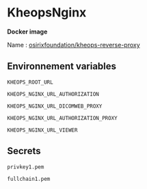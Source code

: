 # KheopsNginx

**Docker image**

Name : [osirixfoundation/kheops-reverse-proxy](https://hub.docker.com/r/osirixfoundation/kheops-reverse-proxy/)

## Environnement variables

`KHEOPS_ROOT_URL`

`KHEOPS_NGINX_URL_AUTHORIZATION`

`KHEOPS_NGINX_URL_DICOMWEB_PROXY`

`KHEOPS_NGINX_URL_AUTHORIZATION_PROXY`

`KHEOPS_NGINX_URL_VIEWER`

## Secrets

`privkey1.pem`

`fullchain1.pem`

